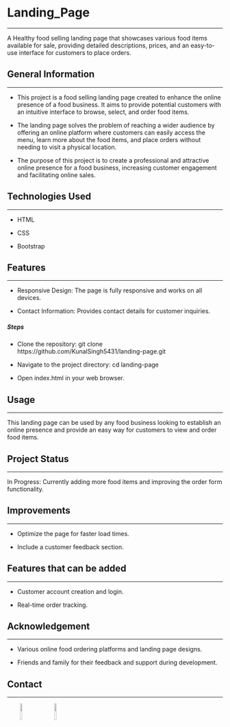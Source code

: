 <h1>Landing_Page</h1>
<hr><p>A Healthy food selling landing page that showcases various food items available for sale, providing detailed descriptions, prices, and an easy-to-use interface for customers to place orders.</p><h2>General Information</h2>
<hr><ul>
<li>This project is a food selling landing page created to enhance the online presence of a food business. It aims to provide potential customers with an intuitive interface to browse, select, and order food items.</li>
</ul><ul>
<li>The landing page solves the problem of reaching a wider audience by offering an online platform where customers can easily access the menu, learn more about the food items, and place orders without needing to visit a physical location.</li>
</ul><ul>
<li>The purpose of this project is to create a professional and attractive online presence for a food business, increasing customer engagement and facilitating online sales.</li>
</ul><h2>Technologies Used</h2>
<hr><ul>
<li>HTML</li>
</ul><ul>
<li>CSS</li>
</ul><ul>
<li>Bootstrap</li>
</ul><h2>Features</h2>
<hr><ul>
<li>Responsive Design: The page is fully responsive and works on all devices.</li>
</ul><ul>
<li>Contact Information: Provides contact details for customer inquiries.</li>
</ul><h5>Steps</h5><ul>
<li>Clone the repository: git clone https://github.com/KunalSingh5431/landing-page.git</li>
</ul><ul>
<li>Navigate to the project directory: cd landing-page</li>
</ul><ul>
<li>Open index.html in your web browser.</li>
</ul><h2>Usage</h2>
<hr><p>This landing page can be used by any food business looking to establish an online presence and provide an easy way for customers to view and order food items.</p><h2>Project Status</h2>
<hr><p>In Progress: Currently adding more food items and improving the order form functionality.</p><h2>Improvements</h2>
<hr><ul>
<li>Optimize the page for faster load times.</li>
</ul><ul>
<li>Include a customer feedback section.</li>
</ul><h2>Features that can be added</h2>
<hr><ul>
<li>Customer account creation and login.</li>
</ul><ul>
<li>Real-time order tracking.</li>
</ul><h2>Acknowledgement</h2>
<hr><ul>
<li>Various online food ordering platforms and landing page designs.</li>
</ul><ul>
<li>Friends and family for their feedback and support during development.</li>
</ul><h2>Contact</h2>
<hr><p><span style="margin-right: 30px;"></span><a href="https://www.linkedin.com/in/kunal-singh-162467242/"><img target="_blank" src="https://cdn.jsdelivr.net/gh/devicons/devicon/icons/linkedin/linkedin-original.svg" style="width: 10%;"></a><span style="margin-right: 30px;"></span><a href="https://github.com/KunalSingh5431/"><img target="_blank" src="https://cdn.jsdelivr.net/gh/devicons/devicon/icons/github/github-original.svg" style="width: 10%;"></a></p>
